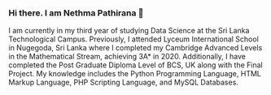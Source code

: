 ### Hi there. I am Nethma Pathirana 👋

I am currently in my third year of studying Data Science at the Sri Lanka Technological Campus. 
Previously, I attended Lyceum International School in Nugegoda, Sri Lanka where I completed my Cambridge Advanced Levels in the Mathematical Stream, achieving 3A* in 2020. 
Additionally, I have completed the Post Graduate Diploma Level of BCS, UK along with the Final Project. 
My knowledge includes the Python Programming Language, HTML Markup Language, PHP Scripting Language, and MySQL Databases.


<!--
**nethmapathirana/nethmapathirana** is a ✨ _special_ ✨ repository because its `README.md` (this file) appears on your GitHub profile.

Here are some ideas to get you started:

- 🔭 I’m currently working on ...
- 🌱 I’m currently learning ...
- 👯 I’m looking to collaborate on ...
- 🤔 I’m looking for help with ...
- 💬 Ask me about ...
- 📫 How to reach me: ...
- 😄 Pronouns: ...
- ⚡ Fun fact: ...
-->
